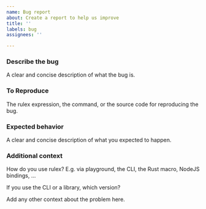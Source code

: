```yaml
---
name: Bug report
about: Create a report to help us improve
title: ''
labels: bug
assignees: ''

---
```


<!--
    IMPORTANT: Use this template to report an issue with
      - the compiler -- check if it can be reproduced here: https://rulex-rs.github.io/playground
      - the CLI -- check the version you're using!
      - the Rust macro
-->

### Describe the bug
A clear and concise description of what the bug is.

### To Reproduce
The rulex expression, the command, or the source code for reproducing the bug.

### Expected behavior
A clear and concise description of what you expected to happen.


### Additional context
How do you use rulex? E.g. via playground, the CLI, the Rust macro, NodeJS bindings, ...

If you use the CLI or a library, which version?

Add any other context about the problem here.
